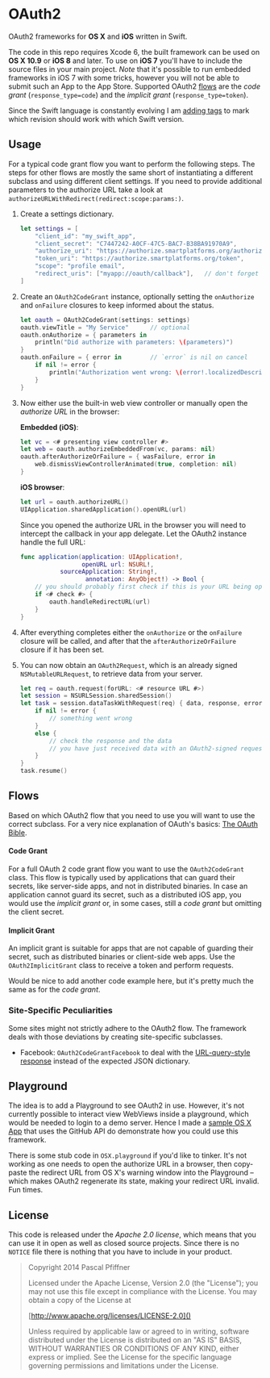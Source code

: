 OAuth2
======

OAuth2 frameworks for **OS X** and **iOS** written in Swift.

The code in this repo requires Xcode 6, the built framework can be used on **OS X 10.9** or **iOS 8** and later.
To use on **iOS 7** you'll have to include the source files in your main project.
_Note_ that it's possible to run embedded frameworks in iOS 7 with some tricks, however you will not be able to submit such an App to the App Store.
Supported OAuth2 [flows](#flows) are the _code grant_ (`response_type=code`) and the _implicit grant_ (`response_type=token`).

Since the Swift language is constantly evolving I am [adding tags](https://github.com/p2/OAuth2/releases) to mark which revision should work with which Swift version.


Usage
-----

For a typical code grant flow you want to perform the following steps.
The steps for other flows are mostly the same short of instantiating a different subclass and using different client settings.
If you need to provide additional parameters to the authorize URL take a look at `authorizeURLWithRedirect(redirect:scope:params:)`.

1. Create a settings dictionary.
    
    ```swift
    let settings = [
        "client_id": "my_swift_app",
        "client_secret": "C7447242-A0CF-47C5-BAC7-B38BA91970A9",
        "authorize_uri": "https://authorize.smartplatforms.org/authorize",
        "token_uri": "https://authorize.smartplatforms.org/token",
        "scope": "profile email",
        "redirect_uris": ["myapp://oauth/callback"],   // don't forget to register this scheme
    ]
    ```

2. Create an `OAuth2CodeGrant` instance, optionally setting the `onAuthorize` and `onFailure` closures to keep informed about the status.
    
    ```swift
    let oauth = OAuth2CodeGrant(settings: settings)
    oauth.viewTitle = "My Service"      // optional
    oauth.onAuthorize = { parameters in
        println("Did authorize with parameters: \(parameters)")
    }
    oauth.onFailure = { error in        // `error` is nil on cancel
        if nil != error {
            println("Authorization went wrong: \(error!.localizedDescription)")
        }
    }
    ```

3. Now either use the built-in web view controller or manually open the _authorize URL_ in the browser:
    
    **Embedded (iOS)**:
    
    ```swift
    let vc = <# presenting view controller #>
    let web = oauth.authorizeEmbeddedFrom(vc, params: nil)
    oauth.afterAuthorizeOrFailure = { wasFailure, error in
        web.dismissViewControllerAnimated(true, completion: nil)
    }
    ```
    
    **iOS browser**:
    
    ```swift
    let url = oauth.authorizeURL()
    UIApplication.sharedApplication().openURL(url)
    ```
    
    Since you opened the authorize URL in the browser you will need to intercept the callback in your app delegate.
    Let the OAuth2 instance handle the full URL:
    
    ```swift
    func application(application: UIApplication!,
                     openURL url: NSURL!,
               sourceApplication: String!,
                      annotation: AnyObject!) -> Bool {
        // you should probably first check if this is your URL being opened
        if <# check #> { 
            oauth.handleRedirectURL(url)
        }
    }
    ```

4. After everything completes either the `onAuthorize` or the `onFailure` closure will be called, and after that the `afterAuthorizeOrFailure` closure if it has been set.

5. You can now obtain an `OAuth2Request`, which is an already signed `NSMutableURLRequest`, to retrieve data from your server.
    
    ```swift
    let req = oauth.request(forURL: <# resource URL #>)
    let session = NSURLSession.sharedSession()
    let task = session.dataTaskWithRequest(req) { data, response, error in
        if nil != error {
            // something went wrong
        }
        else {
            // check the response and the data
            // you have just received data with an OAuth2-signed request!
        }
    }
    task.resume()
    ``` 


Flows
-----

Based on which OAuth2 flow that you need to use you will want to use the correct subclass.
For a very nice explanation of OAuth's basics: [The OAuth Bible](http://oauthbible.com/#oauth-2-three-legged).

#### Code Grant

For a full OAuth 2 code grant flow you want to use the `OAuth2CodeGrant` class.
This flow is typically used by applications that can guard their secrets, like server-side apps, and not in distributed binaries.
In case an application cannot guard its secret, such as a distributed iOS app, you would use the _implicit grant_ or, in some cases, still a _code grant_ but omitting the client secret.

#### Implicit Grant

An implicit grant is suitable for apps that are not capable of guarding their secret, such as distributed binaries or client-side web apps.
Use the `OAuth2ImplicitGrant` class to receive a token and perform requests.

Would be nice to add another code example here, but it's pretty much the same as for the _code grant_.


### Site-Specific Peculiarities

Some sites might not strictly adhere to the OAuth2 flow.
The framework deals with those deviations by creating site-specific subclasses.

- Facebook: `OAuth2CodeGrantFacebook` to deal with the [URL-query-style response](https://developers.facebook.com/docs/facebook-login/manually-build-a-login-flow/v2.2) instead of the expected JSON dictionary.


Playground
----------

The idea is to add a Playground to see OAuth2 in use.
However, it's not currently possible to interact view WebViews inside a playground, which would be needed to login to a demo server.
Hence I made a [sample OS X App](https://github.com/p2/OAuth2App) that uses the GitHub API do demonstrate how you could use this framework.

There is some stub code in `OSX.playground` if you'd like to tinker.
It's not working as one needs to open the authorize URL in a browser, then copy-paste the redirect URL from OS X's warning window into the Playground – which makes OAuth2 regenerate its state, making your redirect URL invalid.
Fun times.


License
-------

This code is released under the _Apache 2.0 license_, which means that you can use it in open as well as closed source projects.
Since there is no `NOTICE` file there is nothing that you have to include in your product.

> Copyright 2014 Pascal Pfiffner
> 
> Licensed under the Apache License, Version 2.0 (the "License");
> you may not use this file except in compliance with the License.
> You may obtain a copy of the License at
> 
>   [http://www.apache.org/licenses/LICENSE-2.0]()
> 
> Unless required by applicable law or agreed to in writing, software
> distributed under the License is distributed on an "AS IS" BASIS,
> WITHOUT WARRANTIES OR CONDITIONS OF ANY KIND, either express or implied.
> See the License for the specific language governing permissions and
> limitations under the License.
